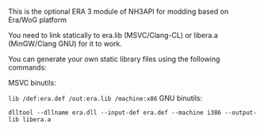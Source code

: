 This is the optional ERA 3 module of NH3API for modding based on Era/WoG platform

You need to link statically to era.lib (MSVC/Clang-CL) or libera.a (MinGW/Clang GNU) for it to work.

You can generate your own static library files using the following commands:

MSVC binutils:

`lib /def:era.def /out:era.lib /machine:x86`
GNU binutils:

`dlltool --dllname era.dll --input-def era.def --machine i386 --output-lib libera.a`